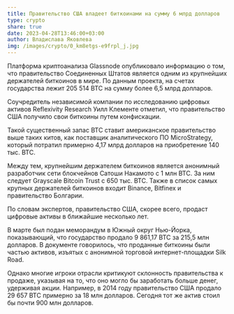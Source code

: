 ```yaml
---
title: Правительство США владеет биткоинами на сумму 6 млрд долларов
type: crypto
share: true
date: 2023-04-28T13:46:00+03:00
author: Владислава Яковлева
img: /images/crypto/0_km8etgs-e9frpl_j.jpg
---
```

Платформа криптоанализа Glassnode опубликовало информацию о том, что правительство Соединенных Штатов является одним из крупнейших держателей биткоинов в мире. По данным проекта, на счетах государства лежит 205 514 BTC на сумму более 6,5 млрд долларов.

Соучредитель независимой компании по исследованию цифровых активов Reflexivity Research Уилл Клементе отметил, что правительство США получило свои биткоины путем конфискации.

Такой существенный запас BTC ставит американское правительство выше таких китов, как поставщик аналитического ПО MicroStrategy, который потратил примерно 4,17 млрд долларов на приобретение 140 тыс. BTC.

Между тем, крупнейшим держателем биткоинов является анонимный разработчик сети блокчейнов Сатоши Накамото с 1 млн BTC. За ним следует Grayscale Bitcoin Trust с 650 тыс. BTC. Также в список самых крупных держателей биткоинов входит Binance, Bitfinex и правительство Болгарии.

По словам экспертов, правительство США, скорее всего, продаст цифровые активы в ближайшие несколько лет.

В марте был подан меморандум в Южный округ Нью-Йорка, показывающий, что государство продало 9 861,17 BTC за 215,5 млн долларов. В документе говорилось, что проданные биткоины были частью активов, изъятых с анонимной торговой интернет-площадки Silk Road.

Однако многие игроки отрасли критикуют склонность правительства к продаже, указывая на то, что оно могло бы заработать больше денег, удерживая акции. Например, в 2014 году правительство США продало 29 657 BTC примерно за 18 млн долларов. Сегодня тот же актив стоил бы почти 900 млн долларов.